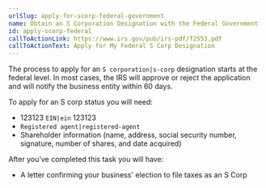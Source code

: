 ```yaml
---
urlSlug: apply-for-scorp-federal-government
name: Obtain an S Corporation Designation with the Federal Government
id: apply-scorp-federal
callToActionLink: https://www.irs.gov/pub/irs-pdf/f2553.pdf
callToActionText: Apply for My Federal S Corp Designation
---
```

The process to apply for an `S corporation|s-corp` designation starts at the federal level. In most cases, the IRS will approve or reject the application and will notify the business entity within 60 days.

To apply for an S corp status you will need:

* 123123 `EIN|ein` 123123
*  `Registered agent|registered-agent` 
* Shareholder information (name, address, social security number, signature, number of shares, and date acquired) 

After you’ve completed this task you will have:

* A letter confirming your business' election to file taxes as an S Corp